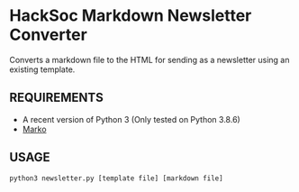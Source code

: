 # HackSoc Markdown Newsletter Converter
Converts a markdown file to the HTML for sending as a newsletter using an existing template.

## REQUIREMENTS
 - A recent version of Python 3 (Only tested on Python 3.8.6)
 - [Marko](https://marko-py.readthedocs.io/en/latest/)

## USAGE
`python3 newsletter.py [template file] [markdown file]`
